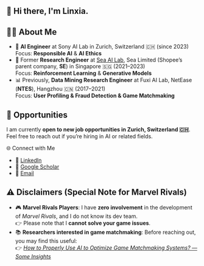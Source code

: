 ## 👋 Hi there, I'm Linxia.

## 👨‍💻 About Me
- 🔬 **AI Engineer** at Sony AI Lab in Zurich, Switzerland 🇨🇭 (since 2023)  
  Focus: **Responsible AI** & **AI Ethics**
- 🧠 Former **Research Engineer** at [Sea AI Lab](https://github.com/sail-sg), Sea Limited (Shopee’s parent company, **SE**) in Singapore 🇸🇬 (2021–2023)  
  Focus: **Reinforcement Learning** & **Generative Models**
- 📊 Previously, **Data Mining Research Engineer** at Fuxi AI Lab, NetEase (**NTES**), Hangzhou 🇨🇳 (2017–2021)  
  Focus: **User Profiling & Fraud Detection & Game Matchmaking**


## 🚀 Opportunities
I am currently **open to new job opportunities in Zurich, Switzerland 🇨🇭**.  
Feel free to reach out if you’re hiring in AI or related fields.  

🌐 Connect with Me
- 💼 [LinkedIn](https://www.linkedin.com/in/linxiagong)  
- 📝 [Google Scholar](https://scholar.google.com/citations?user=1SzEfqAAAAAJ)  
- 📧 [Email](linxiagong@gmail.com)  

## ⚠️ Disclaimers (Special Note for Marvel Rivals)
- 🎮 **Marvel Rivals Players**: I have **zero involvement** in the development of *Marvel Rivals*, and I do not know its dev team.  
  👉 Please note that I **cannot solve your game issues**.  
- 📚 **Researchers interested in game matchmaking**: Before reaching out, you may find this useful:  
  👉 [*How to Properly Use AI to Optimize Game Matchmaking Systems? — Some Insights*](https://linxiagong.github.io/posts/matchmaking2021/)  


<!--
**linxiagong/linxiagong** is a ✨ _special_ ✨ repository because its `README.md` (this file) appears on your GitHub profile.

Here are some ideas to get you started:

- 🔭 I’m currently working on ...
- 🌱 I’m currently learning ...
- 👯 I’m looking to collaborate on ...
- 🤔 I’m looking for help with ...
- 💬 Ask me about ...
- 📫 How to reach me: ...
- 😄 Pronouns: ...
- ⚡ Fun fact: ...
-->
